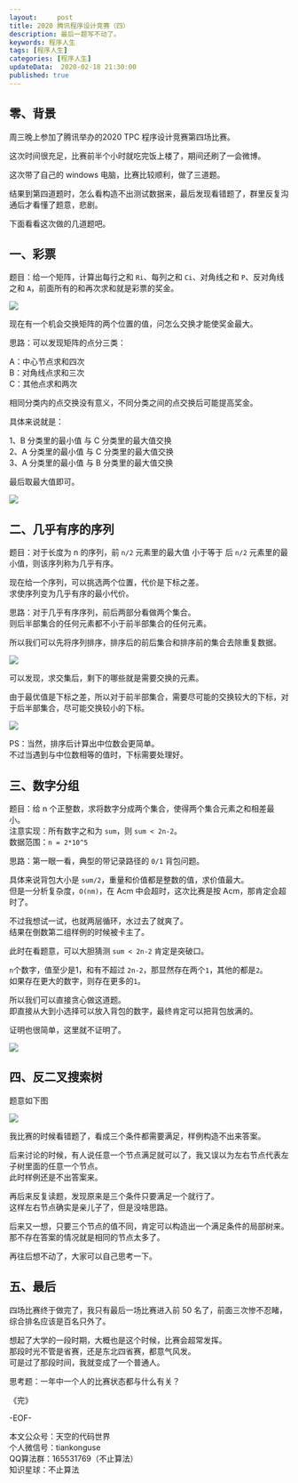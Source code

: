 ```yaml
---   
layout:     post  
title: 2020 腾讯程序设计竞赛（四）
description: 最后一题写不动了。  
keywords: 程序人生  
tags: [程序人生]    
categories: [程序人生]  
updateData:  2020-02-18 21:30:00  
published: true  
---  
```



## 零、背景  


周三晚上参加了腾讯举办的2020 TPC 程序设计竞赛第四场比赛。  


这次时间很充足，比赛前半个小时就吃完饭上楼了，期间还刷了一会微博。  


这次带了自己的 windows 电脑，比赛比较顺利，做了三道题。  


结果到第四道题时，怎么看构造不出测试数据来，最后发现看错题了，群里反复沟通后才看懂了题意，悲剧。  


下面看看这次做的几道题吧。  


## 一、彩票  


题目：给一个矩阵，计算出每行之和 `Ri`、每列之和 `Ci`、对角线之和 `P`、反对角线之和 `A`，前面所有的和再次求和就是彩票的奖金。  


![](http://res.tiankonguse.com/images/2020/06/001.png)  


现在有一个机会交换矩阵的两个位置的值，问怎么交换才能使奖金最大。  


思路：可以发现矩阵的点分三类：  


A：中心节点求和四次  
B：对角线点求和三次  
C：其他点求和两次  


相同分类内的点交换没有意义，不同分类之间的点交换后可能提高奖金。  


具体来说就是：  

1、B 分类里的最小值 与 C 分类里的最大值交换  
2、A 分类里的最小值 与 C 分类里的最大值交换  
3、A 分类里的最小值 与 B 分类里的最大值交换  


最后取最大值即可。  


![](http://res.tiankonguse.com/images/2020/06/002.png)  


## 二、几乎有序的序列  


题目：对于长度为 n 的序列，前 `n/2` 元素里的最大值 小于等于 后 `n/2` 元素里的最小值，则该序列称为几乎有序。  


现在给一个序列，可以挑选两个位置，代价是下标之差。  
求使序列变为几乎有序的最小代价。  


思路：对于几乎有序序列，前后两部分看做两个集合。  
则后半部集合的任何元素都不小于前半部集合的任何元素。  


所以我们可以先将序列排序，排序后的前后集合和排序前的集合去除重复数据。  


![](http://res.tiankonguse.com/images/2020/06/003.png)  


可以发现，求交集后，剩下的哪些就是需要交换的元素。  


由于最优值是下标之差，所以对于前半部集合，需要尽可能的交换较大的下标，对于后半部集合，尽可能交换较小的下标。  


![](http://res.tiankonguse.com/images/2020/06/004.png)  


PS：当然，排序后计算出中位数会更简单。  
不过当遇到与中位数相等的值时，下标需要处理好。  


## 三、数字分组  


题目：给 n 个正整数，求将数字分成两个集合，使得两个集合元素之和相差最小。  
注意实现：所有数字之和为 `sum`，则 `sum < 2n-2`。  
数据范围：`n = 2*10^5`


思路：第一眼一看，典型的带记录路径的 `0/1` 背包问题。  


具体来说背包大小是 `sum/2`，重量和价值都是整数的值，求价值最大。  
但是一分析复杂度，`O(nm)`，在 Acm 中会超时，这次比赛是按 Acm，那肯定会超时了。  


不过我想试一试，也就两层循环，水过去了就爽了。  
结果在倒数第二组样例的时候被卡主了。  


此时在看题意，可以大胆猜测 `sum < 2n-2` 肯定是突破口。  


`n`个数字，值至少是1，和有不超过 `2n-2`，那显然存在两个`1`，其他的都是`2`。  
如果存在更大的数字，则存在更多的`1`。  


所以我们可以直接贪心做这道题。  
即直接从大到小选择可以放入背包的数字，最终肯定可以把背包放满的。  


证明也很简单，这里就不证明了。  


![](http://res.tiankonguse.com/images/2020/06/005.png)  


## 四、反二叉搜索树  


题意如下图  


![](http://res.tiankonguse.com/images/2020/06/006.png)  


我比赛的时候看错题了，看成三个条件都需要满足，样例构造不出来答案。  


后来讨论的时候，有人说任意一个节点满足就可以了，我又误以为左右节点代表左子树里面的任意一个节点。  
此时样例还是不出答案来。  


再后来反复读题，发现原来是三个条件只要满足一个就行了。  
这样左右节点确实是亲儿子了，但是没啥思路。  


后来又一想，只要三个节点的值不同，肯定可以构造出一个满足条件的局部树来。  
那不存在答案的情况就是相同的节点太多了。  


再往后想不动了，大家可以自己思考一下。  


## 五、最后  


四场比赛终于做完了，我只有最后一场比赛进入前 50 名了，前面三次惨不忍睹，综合排名应该是百名只外了。  


想起了大学的一段时期，大概也是这个时候，比赛会超常发挥。  
那段时光不管是省赛，还是东北四省赛，都意气风发。  
可是过了那段时间，我就变成了一个普通人。  


思考题：一年中一个人的比赛状态都与什么有关？  





《完》


-EOF-  



本文公众号：天空的代码世界  
个人微信号：tiankonguse  
QQ算法群：165531769（不止算法）  
知识星球：不止算法  


